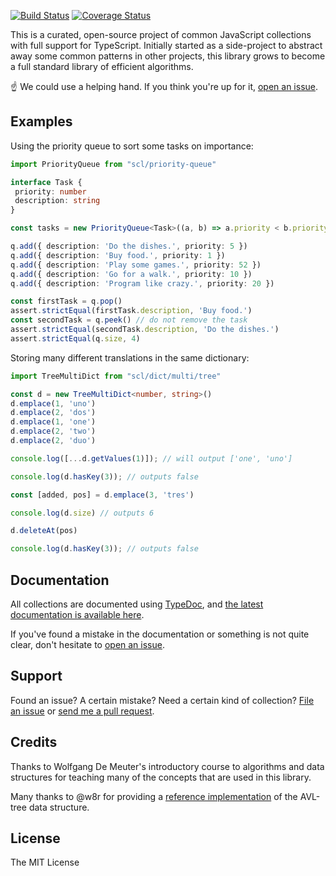 
[![Build Status](https://travis-ci.org/samvv/scl.js.svg?branch=master)](https://travis-ci.org/samvv/scl.js) [![Coverage Status](https://coveralls.io/repos/github/samvv/scl.js/badge.svg?branch=master)](https://coveralls.io/github/samvv/scl.js?branch=master)

This is a curated, open-source project of common JavaScript collections with
full support for TypeScript. Initially started as a side-project to abstract
away some common patterns in other projects, this library grows to become 
a full standard library of efficient algorithms.

:point_up: We could use a helping hand. If you think you're up for it,
[open an issue](https://github.com/samvv/scl.js/issues/new).

## Examples

Using the priority queue to sort some tasks on importance:

```ts
import PriorityQueue from "scl/priority-queue"

interface Task {
 priority: number
 description: string
}

const tasks = new PriorityQueue<Task>((a, b) => a.priority < b.priority)

q.add({ description: 'Do the dishes.', priority: 5 })
q.add({ description: 'Buy food.', priority: 1 })
q.add({ description: 'Play some games.', priority: 52 })
q.add({ description: 'Go for a walk.', priority: 10 })
q.add({ description: 'Program like crazy.', priority: 20 })

const firstTask = q.pop()
assert.strictEqual(firstTask.description, 'Buy food.')
const secondTask = q.peek() // do not remove the task
assert.strictEqual(secondTask.description, 'Do the dishes.')
assert.strictEqual(q.size, 4)
```

Storing many different translations in the same dictionary:

```ts
import TreeMultiDict from "scl/dict/multi/tree"

const d = new TreeMultiDict<number, string>()
d.emplace(1, 'uno')
d.emplace(2, 'dos')
d.emplace(1, 'one')
d.emplace(2, 'two')
d.emplace(2, 'duo')

console.log([...d.getValues(1)]); // will output ['one', 'uno']

console.log(d.hasKey(3)); // outputs false

const [added, pos] = d.emplace(3, 'tres')

console.log(d.size) // outputs 6

d.deleteAt(pos)

console.log(d.hasKey(3)); // outputs false
```

## Documentation

All collections are documented using [TypeDoc](https://typedoc.org), and 
[the latest documentation is available here](https://samvv/github.io/scl.js/).

If you've found a mistake in the documentation or something is not quite clear,
don't hesitate to [open an issue](https://github.com/samvv/scl.js/issues/).

## Support

Found an issue? A certain mistake? Need a certain kind of collection? [File an
issue](https://github.com/samvv/scl.js/issues) or [send me a
pull request](https://github.com/samvv/scl.js/pulls).

## Credits

Thanks to Wolfgang De Meuter's introductory course to algorithms and data
structures for teaching many of the concepts that are used in this library.

Many thanks to @w8r for providing a [reference implementation](https://github.com/w8r/avl) of the AVL-tree data structure.

## License

The MIT License

